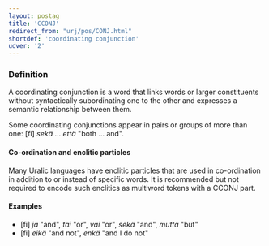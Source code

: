 ```yaml
---
layout: postag
title: 'CCONJ'
redirect_from: "urj/pos/CONJ.html"
shortdef: 'coordinating conjunction'
udver: '2'
---
```


### Definition

A coordinating conjunction is a word that links words or larger constituents
without syntactically subordinating one to the other and expresses a semantic
relationship between them.

Some coordinating conjunctions appear in pairs or groups of more than one:
[fi] _sekä_ ... _että_ "both ... and".

#### Co-ordination and enclitic particles

Many Uralic languages have enclitic particles that are used in co-ordination
in addition to or instead of specific words. It is recommended but not required
to encode such enclitics as multiword tokens with a CCONJ part.

#### Examples

* [fi] _ja_ "and", _tai_ "or", _vai_ "or", _sekä_ "and", _mutta_ "but"
* [fi] _eikä_ "and not", _enkä_ "and I do not"

<!-- Interlanguage links updated Út zář 29 20:22:58 CEST 2020 -->
